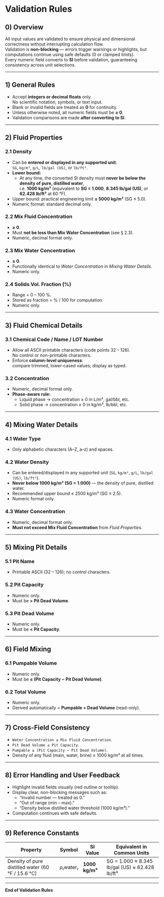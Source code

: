 # Validation Rules

## 0) Overview
All input values are validated to ensure physical and dimensional correctness without interrupting calculation flow.  
Validation is **non-blocking** — errors trigger warnings or highlights, but computations continue using safe defaults (0 or clamped limits).  
Every numeric field converts to **SI** before validation, guaranteeing consistency across unit selections.

---

## 1) General Rules
- Accept **integers or decimal floats** only.  
  No scientific notation, symbols, or text input.  
- Blank or invalid fields are treated as **0** for continuity.  
- Unless otherwise noted, all numeric fields must be **≥ 0**.  
- Validation comparisons are made **after converting to SI**.

---

## 2) Fluid Properties

### 2.1 Density
- Can be **entered or displayed in any supported unit**:  
  `SG`, `kg/m³`, `g/L`, `lb/gal (US)`, or `lb/ft³`.  
- **Lower bound:**  
  - At any time, the converted SI density must **never be below the density of pure, distilled water**,  
    i.e. **1000 kg/m³** (equivalent to **SG = 1.000**, **8.345 lb/gal (US)**, or **62.428 lb/ft³** at 60 °F).  
- Upper bound: practical engineering limit **≤ 5000 kg/m³** (SG ≤ 5.0).  
- Numeric format: standard decimal only.

### 2.2 Mix Fluid Concentration
- **≥ 0**.  
- Must **not be less than Mix Water Concentration** (see § 2.3).  
- Numeric, decimal format only.

### 2.3 Mix Water Concentration
- **≥ 0**.  
- Functionally identical to *Water Concentration* in *Mixing Water Details*.  
- Numeric only.

### 2.4 Solids Vol. Fraction (%)
- Range = 0 – 100 %.  
- Stored as fraction = % / 100 for computation.  
- Numeric only.

---

## 3) Fluid Chemical Details

### 3.1 Chemical Code / Name / LOT Number
- Allow all ASCII printable characters (code points 32 – 126).  
  No control or non-printable characters.  
- Enforce **column-level uniqueness**:  
  compare trimmed, lower-cased values; display as typed.  

### 3.2 Concentration
- Numeric, decimal format only.  
- **Phase-aware rule:**  
  - Liquid phase → concentration ≥ 0 in L/m³, gal/bbl, etc.  
  - Solid phase → concentration ≥ 0 in kg/m³, lb/bbl, etc.

---

## 4) Mixing Water Details

### 4.1 Water Type
- Only alphabetic characters (A–Z, a–z) and spaces.

### 4.2 Water Density
- Can be entered/displayed in any supported unit (`SG`, `kg/m³`, `g/L`, `lb/gal (US)`, `lb/ft³`).  
- **Never below 1000 kg/m³ (SG = 1.000)** — the density of pure, distilled water.  
- Recommended upper bound ≤ 2500 kg/m³ (SG ≤ 2.5).  
- Numeric format only.

### 4.3 Water Concentration
- Numeric, decimal format only.  
- **Must not exceed Mix Fluid Concentration** from *Fluid Properties*.

---

## 5) Mixing Pit Details

### 5.1 Pit Name
- Printable ASCII (32 – 126); no control characters.

### 5.2 Pit Capacity
- Numeric only.  
- Must be **> Pit Dead Volume**.  

### 5.3 Pit Dead Volume
- Numeric only.  
- Must be **< Pit Capacity**.

---

## 6) Field Mixing

### 6.1 Pumpable Volume
- Numeric only.  
- Must be **≤ (Pit Capacity − Pit Dead Volume)**.

### 6.2 Total Volume
- Numeric only.  
- Derived automatically = **Pumpable + Dead Volume** (read-only).

---

## 7) Cross-Field Consistency
- `Water Concentration ≤ Mix Fluid Concentration`.  
- `Pit Dead Volume ≤ Pit Capacity`.  
- `Pumpable ≤ (Pit Capacity − Pit Dead Volume)`.  
- Density of any fluid (main, water, brine) ≥ 1000 kg/m³ at all times.  

---

## 8) Error Handling and User Feedback
- Highlight invalid fields visually (red outline or tooltip).  
- Display clear, non-blocking messages such as:  
  - “Invalid number — treated as 0.”  
  - “Out of range (min – max).”  
  - “Density below distilled water threshold (1000 kg/m³).”  
- Computation continues with safe defaults.  

---

## 9) Reference Constants
| Property | Symbol | SI Value | Equivalent in Common Units |
|-----------|---------|-----------|-----------------------------|
| Density of pure distilled water (60 °F / 15.6 °C) | ρ₍water₎ | **1000 kg/m³** | SG = 1.000  ≈ 8.345 lb/gal (US) ≈ 62.428 lb/ft³ |

---

**End of Validation Rules**
